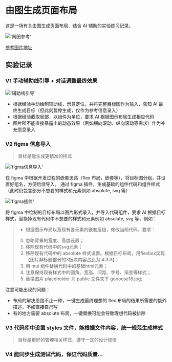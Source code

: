# 由图生成页面布局

这是一场有关由图生成页面布局、结合 AI 辅助的实验练习记录。

!['网图参考'](./public/readme/website-layout.jpg)

[参考图片地址](https://www.pinterest.com/pin/125045327150378894/)

## 实验记录

### V1 手动辅助线引导 + 对话调整最终效果

!['辅助线引导'](./public/readme/layout-with-auxiliary-line.jpg)

- 根据经验手动绘制辅助线，示意定位，并将完整目标图作为输入，告知 AI 最终生成目标（但此刻暂停生成，仅作为参考信息录入）
- 根据经验截取局部，以组件为单位，要求 AI 根据图示布局生成相应代码
- 图片所不能直接暴露出的动态效果（例如横向滚动、纵向滚动等需求）作为补充信息录入

### V2 figma 信息导入

> 目标是能生成更精准的样式

!['figma信息导入'](./public/readme/group-in-figma.jpg)

在 figma 中根据开发过程的嵌套思路（flex 布局，嵌套等），将目标图分组，并设置好组名，方便后续导入。 通过 figma 插件，生成基础的组件代码和组件样式（此时仍包含部分不想要的样式和元素例如 absolute, svg 等）

!['figma插件'](./public/readme/figma-to-code.jpg)

将 figma 中绘制的目标布局以图片形式录入，并导入代码组件，要求 AI 根据目标样式，替换掉现有代码中不想要的样式和元素例如 absolute, svg 等，例如：

> - 根据图示布局以及现有各元素的嵌套层级，修改当前代码，要求：
>
> 0. 忽略背景的宽度、高度设置；
> 1. 移除现有代码中的svg元素；
> 2. 移除现有代码中的 absolute 样式设置。根据目标布局，用flexbox实现【图片非标题部分的3板块内容占比为 4:3:3】；
> 3. 用 mui 组件替换代码中的基础html元素；
> 4. 注意保持现有样式中的圆角、宽高、间距、字号、渐变等样式；
> 5. 替换图片 placeholder 为 public 文件夹下 goooose18.jpg;

注意可能出现的问题：

- 布局的解决思路不止一种，一键生成最终理想的 flex 布局的结果所需要的额外描述，不如直接自己写
- 有的地方需要 absolute 布局，一键替换可能会导致理想代码被排除


### V3 代码库中设置 styles 文件，能根据文件内容，统一规范生成样式

> 目标是更好的管理相关样式，遵守一定的设计规律

### V4 能同步生成测试代码，保证代码质量...
